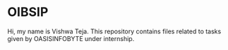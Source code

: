 # OIBSIP
Hi, my name is Vishwa Teja.
This repository contains files related to tasks given by OASISINFOBYTE under internship.
